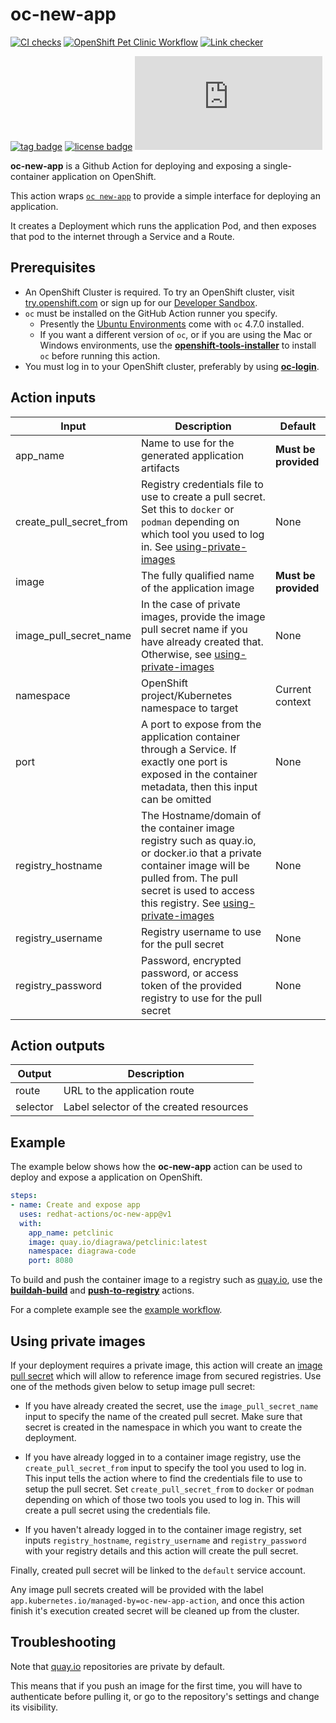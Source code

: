 # oc-new-app
[![CI checks](https://github.com/redhat-actions/oc-new-app/actions/workflows/ci-checks.yml/badge.svg)](https://github.com/redhat-actions/oc-new-app/actions/workflows/ci-checks.yml)
[![OpenShift Pet Clinic Workflow](https://github.com/redhat-actions/oc-new-app/actions/workflows/example.yml/badge.svg)](https://github.com/redhat-actions/oc-new-app/actions/workflows/example.yml)
[![Link checker](https://github.com/redhat-actions/oc-new-app/workflows/Link%20checker/badge.svg)](https://github.com/redhat-actions/oc-new-app/actions?query=workflow%3A%22Link+checker%22)

[![tag badge](https://img.shields.io/github/v/tag/redhat-actions/oc-new-app)](https://github.com/redhat-actions/buildah-build/tags)
[![license badge](https://img.shields.io/github/license/redhat-actions/oc-new-app)](./LICENSE)
[![size badge](https://img.shields.io/github/size/redhat-actions/oc-new-app/dist/index.js)](./dist)

**oc-new-app** is a Github Action for deploying and exposing a single-container application on OpenShift.

This action wraps [`oc new-app`](https://docs.openshift.com/container-platform/4.6/applications/application_life_cycle_management/creating-applications-using-cli.html) to provide a simple interface for deploying an application.

It creates a Deployment which runs the application Pod, and then exposes that pod to the internet through a Service and a Route.

<a id="prerequisites"></a>

## Prerequisites

- An OpenShift Cluster is required. To try an OpenShift cluster, visit [try.openshift.com](https://try.openshift.com) or sign up for our [Developer Sandbox](https://developers.redhat.com/developer-sandbox).
- `oc` must be installed on the GitHub Action runner you specify.
    - Presently the [Ubuntu Environments](https://github.com/actions/virtual-environments#available-environments) come with `oc` 4.7.0 installed.
    - If you want a different version of `oc`, or if you are using the Mac or Windows environments, use the [**openshift-tools-installer**](https://github.com/redhat-actions/openshift-tools-installer) to install `oc` before running this action.
- You must log in to your OpenShift cluster, preferably by using [**oc-login**](https://github.com/redhat-actions/oc-login).

<a id="action-inputs"></a>

## Action inputs

| Input | Description | Default |
| ----- | ----------- | ------- |
| app_name | Name to use for the generated application artifacts | **Must be provided** |
| create_pull_secret_from | Registry credentials file to use to create a pull secret. Set this to `docker` or `podman` depending on which tool you used to log in. See [using-private-images](#using-private-images) | None
| image | The fully qualified name of the application image | **Must be provided** |
| image_pull_secret_name | In the case of private images, provide the image pull secret name if you have already created that. Otherwise, see [using-private-images](#using-private-images) | None
| namespace | OpenShift project/Kubernetes namespace to target | Current context |
| port | A port to expose from the application container through a Service. If exactly one port is exposed in the container metadata, then this input can be omitted | None |
| registry_hostname | The Hostname/domain of the container image registry such as quay.io, or docker.io that a private container image will be pulled from. The pull secret is used to access this registry. See [using-private-images](#using-private-images) | None
| registry_username | Registry username to use for the pull secret | None
| registry_password | Password, encrypted password, or access token of the provided registry to use for the pull secret | None

<a id="action-outputs"></a>

## Action outputs

| Output | Description |
| ------ | ----------- |
| route | URL to the application route |
| selector | Label selector of the created resources |

<a id="example"></a>

## Example

The example below shows how the **oc-new-app** action can be used to deploy and expose a
application on OpenShift.

```yaml
steps:
- name: Create and expose app
  uses: redhat-actions/oc-new-app@v1
  with:
    app_name: petclinic
    image: quay.io/diagrawa/petclinic:latest
    namespace: diagrawa-code
    port: 8080
```
To build and push the container image to a registry such as [quay.io](https://quay.io), use the [**buildah-build**](https://github.com/redhat-actions/buildah-build)
and [**push-to-registry**](https://github.com/redhat-actions/push-to-registry) actions.

For a complete example see the [example workflow](.github/workflows/example.yml).

<a id="using-private-images"></a>

## Using private images

If your deployment requires a private image, this action will create an [image pull secret](https://docs.openshift.com/container-platform/4.7/openshift_images/managing_images/using-image-pull-secrets.html#images-allow-pods-to-reference-images-from-secure-registries_using-image-pull-secrets) which will allow
to reference image from secured registries. Use one of the methods given below to setup image pull secret:

- If you have already created the secret, use the `image_pull_secret_name` input to specify the name of the created pull secret. Make sure that secret is created in the namespace in which you want to create the deployment.

- If you have already logged in to a container image registry, use the `create_pull_secret_from` input to specify the tool you used to log in. This input tells the action where to find the credentials file to use to setup the pull secret.
Set `create_pull_secret_from` to `docker` or `podman` depending on which of those two tools you used to log in. This will create a pull secret using the credentials file.

- If you haven't already logged in to the container image registry, set inputs `registry_hostname`, `registry_username` and `registry_password` with your registry details and this action will create the pull secret.

Finally, created pull secret will be linked to the `default` service account.

Any image pull secrets created will be provided with the label `app.kubernetes.io/managed-by=oc-new-app-action`, and once this action finish it's execution created secret will be cleaned up from the cluster.

## Troubleshooting

Note that [quay.io](https://quay.io) repositories are private by default.

This means that if you push an image for the first time, you will have to authenticate before pulling it, or go to the repository's settings and change its visibility.
